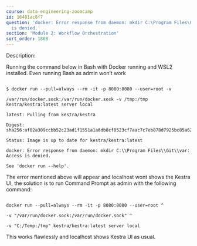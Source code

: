 ```yaml
---
course: data-engineering-zoomcamp
id: 16481ac8f7
question: 'docker: Error response from daemon: mkdir C:\Program Files\Git\var: Access
  is denied.'
section: 'Module 2: Workflow Orchestration'
sort_order: 1860
---
```


Description:

Running the command below in Bash with Docker running and WSL2 installed. Even running Bash as admin won’t work

```:

$ docker run --pull=always --rm -it -p 8080:8080 --user=root -v

/var/run/docker.sock:/var/run/docker.sock -v /tmp:/tmp kestra/kestra:latest server local

latest: Pulling from kestra/kestra

Digest: sha256:af02a309ccbb52c23ad1f1551a1a6db8cf0523cf7aac7c7eb878d7925bc85a62

Status: Image is up to date for kestra/kestra:latest

docker: Error response from daemon: mkdir C:\\Program Files\\Git\\var: Access is denied.

See 'docker run --help'.

```

The error mentioned above will appear and localhost wont shows the Kestra UI, the solution is to run Command Prompt as admin with the following command:

```

docker run --pull=always --rm -it -p 8080:8080 --user=root ^

-v "/var/run/docker.sock:/var/run/docker.sock" ^

-v "C:/Temp:/tmp" kestra/kestra:latest server local

```

This works flawlessly and localhost shows Kestra UI as usual.

